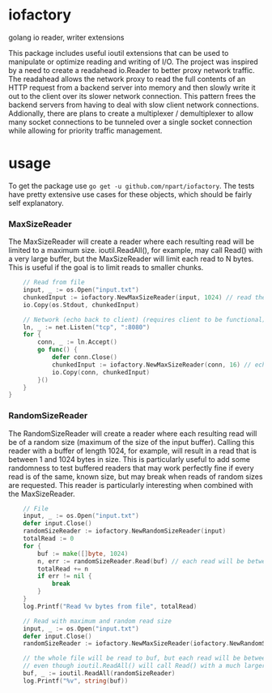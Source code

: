 # iofactory
golang io reader, writer extensions

This package includes useful ioutil extensions that can be used to manipulate or optimize reading and writing of I/O.  The project was inspired by a need to create a readahead io.Reader to better proxy network traffic.  The readahead allows the network proxy to read the full contents of an HTTP request from a backend server into memory and then slowly write it out to the client over its slower network connection.  This pattern frees the backend servers from having to deal with slow client network connections.  Addionally, there are plans to create a multiplexer / demultiplexer to allow many socket connections to be tunneled over a single socket connection while allowing for priority traffic management.

# usage 

To get the package use `go get -u github.com/npart/iofactory`.  The tests have pretty extensive use cases for these objects, which should be fairly self explanatory.

### MaxSizeReader

The MaxSizeReader will create a reader where each resulting read will be limited to a maximum size.  ioutil.ReadAll(), for example, may call Read() with a very large buffer, but the MaxSizeReader will limit each read to N bytes.  This is useful if the goal is to limit reads to smaller chunks.

```Go
	// Read from file
	input, _ := os.Open("input.txt")
	chunkedInput := iofactory.NewMaxSizeReader(input, 1024) // read the whole file, but only read 1024 bytes at a time
	io.Copy(os.Stdout, chunkedInput)

	// Network (echo back to client) (requires client to be functional)
	ln, _ := net.Listen("tcp", ":8080")
	for {
		conn, _ := ln.Accept()
		go func() {
			defer conn.Close()
			chunkedInput := iofactory.NewMaxSizeReader(conn, 16) // echo full input stream, but a maximum of 16 bytes at a time
			io.Copy(conn, chunkedInput)
		}()
	}
}
```

### RandomSizeReader

The RandomSizeReader will create a reader where each resulting read will be of a random size (maximum of the size of the input buffer).  Calling this reader with a buffer of length 1024, for example, will result in a read that is between 1 and 1024 bytes in size.  This is particularly useful to add some randomness to test buffered readers that may work perfectly fine if every read is of the same, known size, but may break when reads of random sizes are requested.  This reader is particularly interesting when combined with the MaxSizeReader.

```Go
	// File
	input, _ := os.Open("input.txt")
	defer input.Close()
	randomSizeReader := iofactory.NewRandomSizeReader(input)
	totalRead := 0
	for {
		buf := make([]byte, 1024)
		n, err := randomSizeReader.Read(buf) // each read will be between 1 and 1024 bytes
		totalRead += n
		if err != nil {
			break
		}
	}
	log.Printf("Read %v bytes from file", totalRead)

	// Read with maximum and random read size
	input, _ := os.Open("input.txt")
	defer input.Close()
	randomSizeReader := iofactory.NewMaxSizeReader(iofactory.NewRandomSizeReader(input), 128)

	// the whole file will be read to buf, but each read will be between 1 and 128 bytes
	// even though ioutil.ReadAll() will call Read() with a much larger buffer size
	buf, _ := ioutil.ReadAll(randomSizeReader)
	log.Printf("%v", string(buf))

```

